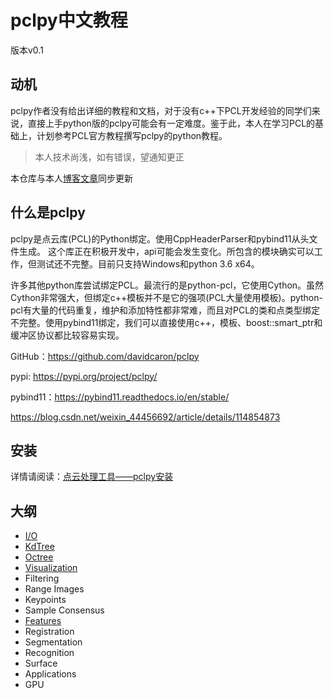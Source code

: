 # pclpy中文教程

版本v0.1

## 动机

pclpy作者没有给出详细的教程和文档，对于没有c++下PCL开发经验的同学们来说，直接上手python版的pclpy可能会有一定难度。鉴于此，本人在学习PCL的基础上，计划参考PCL官方教程撰写pclpy的python教程。

> 本人技术尚浅，如有错误，望通知更正

本仓库与本人[博客文章](https://blog.csdn.net/weixin_44456692)同步更新

## 什么是pclpy

pclpy是点云库(PCL)的Python绑定。使用CppHeaderParser和pybind11从头文件生成。
这个库正在积极开发中，api可能会发生变化。所包含的模块确实可以工作，但测试还不完整。目前只支持Windows和python 3.6 x64。

许多其他python库尝试绑定PCL。最流行的是python-pcl，它使用Cython。虽然Cython非常强大，但绑定c++模板并不是它的强项(PCL大量使用模板)。python-pcl有大量的代码重复，维护和添加特性都非常难，而且对PCL的类和点类型绑定不完整。使用pybind11绑定，我们可以直接使用c++，模板、boost::smart_ptr和缓冲区协议都比较容易实现。

GitHub：https://github.com/davidcaron/pclpy

pypi: https://pypi.org/project/pclpy/

pybind11：https://pybind11.readthedocs.io/en/stable/

https://blog.csdn.net/weixin_44456692/article/details/114854873

## 安装

详情请阅读：[点云处理工具——pclpy安装](https://blog.csdn.net/weixin_44456692/article/details/114854873?spm=1001.2014.3001.5501)

## 大纲

* [I/O](./tutorial/01_IO)
* [KdTree](./tutorial/02_KdTree)
* [Octree]((./tutorial/03_Octree))
* [Visualization](./tutorial/04_Visualization)
* Filtering
* Range Images
* Keypoints
* Sample Consensus
* [Features](./tutorial/09_Features)
* Registration
* Segmentation
* Recognition
* Surface
* Applications
* GPU

